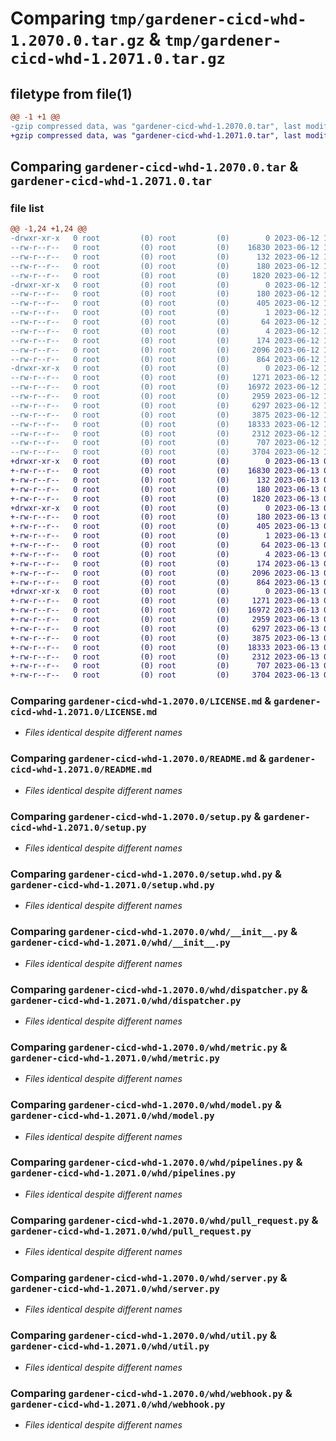 # Comparing `tmp/gardener-cicd-whd-1.2070.0.tar.gz` & `tmp/gardener-cicd-whd-1.2071.0.tar.gz`

## filetype from file(1)

```diff
@@ -1 +1 @@
-gzip compressed data, was "gardener-cicd-whd-1.2070.0.tar", last modified: Mon Jun 12 17:49:35 2023, max compression
+gzip compressed data, was "gardener-cicd-whd-1.2071.0.tar", last modified: Tue Jun 13 04:34:34 2023, max compression
```

## Comparing `gardener-cicd-whd-1.2070.0.tar` & `gardener-cicd-whd-1.2071.0.tar`

### file list

```diff
@@ -1,24 +1,24 @@
-drwxr-xr-x   0 root         (0) root         (0)        0 2023-06-12 17:49:35.694846 gardener-cicd-whd-1.2070.0/
--rw-r--r--   0 root         (0) root         (0)    16830 2023-06-12 17:48:37.000000 gardener-cicd-whd-1.2070.0/LICENSE.md
--rw-r--r--   0 root         (0) root         (0)      132 2023-06-12 17:48:37.000000 gardener-cicd-whd-1.2070.0/NOTICE.md
--rw-r--r--   0 root         (0) root         (0)      180 2023-06-12 17:49:35.694846 gardener-cicd-whd-1.2070.0/PKG-INFO
--rw-r--r--   0 root         (0) root         (0)     1820 2023-06-12 17:48:37.000000 gardener-cicd-whd-1.2070.0/README.md
-drwxr-xr-x   0 root         (0) root         (0)        0 2023-06-12 17:49:35.694846 gardener-cicd-whd-1.2070.0/gardener_cicd_whd.egg-info/
--rw-r--r--   0 root         (0) root         (0)      180 2023-06-12 17:49:35.000000 gardener-cicd-whd-1.2070.0/gardener_cicd_whd.egg-info/PKG-INFO
--rw-r--r--   0 root         (0) root         (0)      405 2023-06-12 17:49:35.000000 gardener-cicd-whd-1.2070.0/gardener_cicd_whd.egg-info/SOURCES.txt
--rw-r--r--   0 root         (0) root         (0)        1 2023-06-12 17:49:35.000000 gardener-cicd-whd-1.2070.0/gardener_cicd_whd.egg-info/dependency_links.txt
--rw-r--r--   0 root         (0) root         (0)       64 2023-06-12 17:49:35.000000 gardener-cicd-whd-1.2070.0/gardener_cicd_whd.egg-info/requires.txt
--rw-r--r--   0 root         (0) root         (0)        4 2023-06-12 17:49:35.000000 gardener-cicd-whd-1.2070.0/gardener_cicd_whd.egg-info/top_level.txt
--rw-r--r--   0 root         (0) root         (0)      174 2023-06-12 17:49:35.694846 gardener-cicd-whd-1.2070.0/setup.cfg
--rw-r--r--   0 root         (0) root         (0)     2096 2023-06-12 17:48:37.000000 gardener-cicd-whd-1.2070.0/setup.py
--rw-r--r--   0 root         (0) root         (0)      864 2023-06-12 17:48:37.000000 gardener-cicd-whd-1.2070.0/setup.whd.py
-drwxr-xr-x   0 root         (0) root         (0)        0 2023-06-12 17:49:35.694846 gardener-cicd-whd-1.2070.0/whd/
--rw-r--r--   0 root         (0) root         (0)     1271 2023-06-12 17:48:37.000000 gardener-cicd-whd-1.2070.0/whd/__init__.py
--rw-r--r--   0 root         (0) root         (0)    16972 2023-06-12 17:48:37.000000 gardener-cicd-whd-1.2070.0/whd/dispatcher.py
--rw-r--r--   0 root         (0) root         (0)     2959 2023-06-12 17:48:37.000000 gardener-cicd-whd-1.2070.0/whd/metric.py
--rw-r--r--   0 root         (0) root         (0)     6297 2023-06-12 17:48:37.000000 gardener-cicd-whd-1.2070.0/whd/model.py
--rw-r--r--   0 root         (0) root         (0)     3875 2023-06-12 17:48:37.000000 gardener-cicd-whd-1.2070.0/whd/pipelines.py
--rw-r--r--   0 root         (0) root         (0)    18333 2023-06-12 17:48:37.000000 gardener-cicd-whd-1.2070.0/whd/pull_request.py
--rw-r--r--   0 root         (0) root         (0)     2312 2023-06-12 17:48:37.000000 gardener-cicd-whd-1.2070.0/whd/server.py
--rw-r--r--   0 root         (0) root         (0)      707 2023-06-12 17:48:37.000000 gardener-cicd-whd-1.2070.0/whd/util.py
--rw-r--r--   0 root         (0) root         (0)     3704 2023-06-12 17:48:37.000000 gardener-cicd-whd-1.2070.0/whd/webhook.py
+drwxr-xr-x   0 root         (0) root         (0)        0 2023-06-13 04:34:34.859450 gardener-cicd-whd-1.2071.0/
+-rw-r--r--   0 root         (0) root         (0)    16830 2023-06-13 04:33:41.000000 gardener-cicd-whd-1.2071.0/LICENSE.md
+-rw-r--r--   0 root         (0) root         (0)      132 2023-06-13 04:33:41.000000 gardener-cicd-whd-1.2071.0/NOTICE.md
+-rw-r--r--   0 root         (0) root         (0)      180 2023-06-13 04:34:34.859450 gardener-cicd-whd-1.2071.0/PKG-INFO
+-rw-r--r--   0 root         (0) root         (0)     1820 2023-06-13 04:33:41.000000 gardener-cicd-whd-1.2071.0/README.md
+drwxr-xr-x   0 root         (0) root         (0)        0 2023-06-13 04:34:34.855450 gardener-cicd-whd-1.2071.0/gardener_cicd_whd.egg-info/
+-rw-r--r--   0 root         (0) root         (0)      180 2023-06-13 04:34:34.000000 gardener-cicd-whd-1.2071.0/gardener_cicd_whd.egg-info/PKG-INFO
+-rw-r--r--   0 root         (0) root         (0)      405 2023-06-13 04:34:34.000000 gardener-cicd-whd-1.2071.0/gardener_cicd_whd.egg-info/SOURCES.txt
+-rw-r--r--   0 root         (0) root         (0)        1 2023-06-13 04:34:34.000000 gardener-cicd-whd-1.2071.0/gardener_cicd_whd.egg-info/dependency_links.txt
+-rw-r--r--   0 root         (0) root         (0)       64 2023-06-13 04:34:34.000000 gardener-cicd-whd-1.2071.0/gardener_cicd_whd.egg-info/requires.txt
+-rw-r--r--   0 root         (0) root         (0)        4 2023-06-13 04:34:34.000000 gardener-cicd-whd-1.2071.0/gardener_cicd_whd.egg-info/top_level.txt
+-rw-r--r--   0 root         (0) root         (0)      174 2023-06-13 04:34:34.859450 gardener-cicd-whd-1.2071.0/setup.cfg
+-rw-r--r--   0 root         (0) root         (0)     2096 2023-06-13 04:33:41.000000 gardener-cicd-whd-1.2071.0/setup.py
+-rw-r--r--   0 root         (0) root         (0)      864 2023-06-13 04:33:41.000000 gardener-cicd-whd-1.2071.0/setup.whd.py
+drwxr-xr-x   0 root         (0) root         (0)        0 2023-06-13 04:34:34.859450 gardener-cicd-whd-1.2071.0/whd/
+-rw-r--r--   0 root         (0) root         (0)     1271 2023-06-13 04:33:41.000000 gardener-cicd-whd-1.2071.0/whd/__init__.py
+-rw-r--r--   0 root         (0) root         (0)    16972 2023-06-13 04:33:41.000000 gardener-cicd-whd-1.2071.0/whd/dispatcher.py
+-rw-r--r--   0 root         (0) root         (0)     2959 2023-06-13 04:33:41.000000 gardener-cicd-whd-1.2071.0/whd/metric.py
+-rw-r--r--   0 root         (0) root         (0)     6297 2023-06-13 04:33:41.000000 gardener-cicd-whd-1.2071.0/whd/model.py
+-rw-r--r--   0 root         (0) root         (0)     3875 2023-06-13 04:33:41.000000 gardener-cicd-whd-1.2071.0/whd/pipelines.py
+-rw-r--r--   0 root         (0) root         (0)    18333 2023-06-13 04:33:41.000000 gardener-cicd-whd-1.2071.0/whd/pull_request.py
+-rw-r--r--   0 root         (0) root         (0)     2312 2023-06-13 04:33:41.000000 gardener-cicd-whd-1.2071.0/whd/server.py
+-rw-r--r--   0 root         (0) root         (0)      707 2023-06-13 04:33:41.000000 gardener-cicd-whd-1.2071.0/whd/util.py
+-rw-r--r--   0 root         (0) root         (0)     3704 2023-06-13 04:33:41.000000 gardener-cicd-whd-1.2071.0/whd/webhook.py
```

### Comparing `gardener-cicd-whd-1.2070.0/LICENSE.md` & `gardener-cicd-whd-1.2071.0/LICENSE.md`

 * *Files identical despite different names*

### Comparing `gardener-cicd-whd-1.2070.0/README.md` & `gardener-cicd-whd-1.2071.0/README.md`

 * *Files identical despite different names*

### Comparing `gardener-cicd-whd-1.2070.0/setup.py` & `gardener-cicd-whd-1.2071.0/setup.py`

 * *Files identical despite different names*

### Comparing `gardener-cicd-whd-1.2070.0/setup.whd.py` & `gardener-cicd-whd-1.2071.0/setup.whd.py`

 * *Files identical despite different names*

### Comparing `gardener-cicd-whd-1.2070.0/whd/__init__.py` & `gardener-cicd-whd-1.2071.0/whd/__init__.py`

 * *Files identical despite different names*

### Comparing `gardener-cicd-whd-1.2070.0/whd/dispatcher.py` & `gardener-cicd-whd-1.2071.0/whd/dispatcher.py`

 * *Files identical despite different names*

### Comparing `gardener-cicd-whd-1.2070.0/whd/metric.py` & `gardener-cicd-whd-1.2071.0/whd/metric.py`

 * *Files identical despite different names*

### Comparing `gardener-cicd-whd-1.2070.0/whd/model.py` & `gardener-cicd-whd-1.2071.0/whd/model.py`

 * *Files identical despite different names*

### Comparing `gardener-cicd-whd-1.2070.0/whd/pipelines.py` & `gardener-cicd-whd-1.2071.0/whd/pipelines.py`

 * *Files identical despite different names*

### Comparing `gardener-cicd-whd-1.2070.0/whd/pull_request.py` & `gardener-cicd-whd-1.2071.0/whd/pull_request.py`

 * *Files identical despite different names*

### Comparing `gardener-cicd-whd-1.2070.0/whd/server.py` & `gardener-cicd-whd-1.2071.0/whd/server.py`

 * *Files identical despite different names*

### Comparing `gardener-cicd-whd-1.2070.0/whd/util.py` & `gardener-cicd-whd-1.2071.0/whd/util.py`

 * *Files identical despite different names*

### Comparing `gardener-cicd-whd-1.2070.0/whd/webhook.py` & `gardener-cicd-whd-1.2071.0/whd/webhook.py`

 * *Files identical despite different names*

